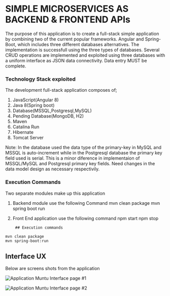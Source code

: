 # SIMPLE MICROSERVICES AS BACKEND & FRONTEND APIs

The purpose of this application is to create a full-stack simple application by combining two of the current popular frameworks. Angular and Spring-Boot, which includes three different databases alternatives. The implementation is successfull using the three types of databases. Several CRUD operations are implemented and exploited using three databases with a uniform interface as JSON data connectivity. Data entry MUST be complete.

### Technology Stack exploited

The development full-stack application composes of;
1. JavaScript(Angular 8)
2. Java 8(Spring boot)
3. Database(MSSQL,Postgresql,MySQL)
4. Pending Database(MongoDB, H2)
5. Maven
6. Catalina Run
7. Hibernate
8. Tomcat Server

Note: In the database used the data type of the primary-key in MySQL and MSSQL is auto-increment while in the Postgresql database the primary key field used is serial. This is a minor diference in implementaion of MSSQL/MySQL and Postgresql primary key fields. Need changes in the data model design as necessary respectivily. 

### Execution Commands

Two separate modules make up this application
1. Backend module use the following Command
        mvn clean package
        mvn spring boot run
2. Front End application use the following command
        npm start
        npm stop




        ## Execution commands

```
mvn clean package
mvn spring-boot:run

```

## Interface UX
 Below are screens shots from the application

![ Application Muntu Interface page #1 ](https://github.com/LINOSNCHENA/Microservice-APIs-in-SpringBoot-and-Angular/blob/master/page1.png)

![ Application Muntu Interface page #2 ](https://github.com/LINOSNCHENA/Microservice-APIs-in-SpringBoot-and-Angular/blob/master/page2.png)
